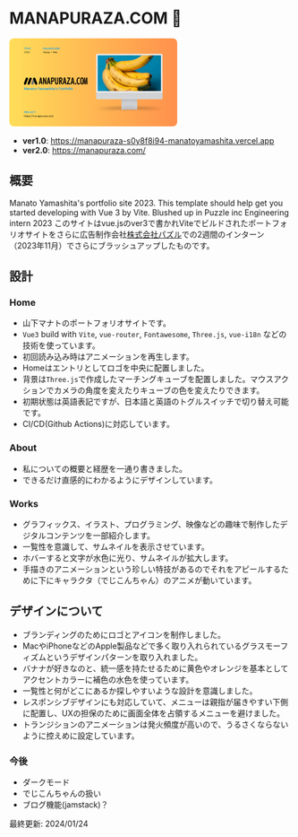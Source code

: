 # MANAPURAZA.COM &#x1F34C;

<img src="./public/ogp.png" alt="OGP image" width="300" style="border-radius:8px;">

* **ver1.0**: https://manapuraza-s0y8f8i94-manatoyamashita.vercel.app
* **ver2.0**: https://manapuraza.com/

## 概要
Manato Yamashita's portfolio site 2023.
This template should help get you started developing with Vue 3 by Vite.
Blushed up in Puzzle inc Engineering intern 2023
このサイトはvue.jsのver3で書かれViteでビルドされたポートフォリオサイトをさらに広告制作会社[株式会社パズル](https://puzzle-inc.jp)での2週間のインターン（2023年11月）でさらにブラッシュアップしたものです。

## 設計

### Home

* 山下マナトのポートフォリオサイトです。
* `Vue3` build with `Vite`, `vue-router`, `Fontawesome`, `Three.js`, `vue-i18n` などの技術を使っています。
* 初回読み込み時はアニメーションを再生します。
* Homeはエントリとしてロゴを中央に配置しました。
* 背景は`Three.js`で作成したマーチングキューブを配置しました。マウスアクションでカメラの角度を変えたりキューブの色を変えたりできます。
* 初期状態は英語表記ですが、日本語と英語のトグルスイッチで切り替え可能です。
* CI/CD(Github Actions)に対応しています。

### About

* 私についての概要と経歴を一通り書きました。
* できるだけ直感的にわかるようにデザインしています。

### Works

* グラフィックス、イラスト、プログラミング、映像などの趣味で制作したデジタルコンテンツを一部紹介します。
* 一覧性を意識して、サムネイルを表示させています。
* ホバーすると文字が水色に光り、サムネイルが拡大します。
* 手描きのアニメーションという珍しい特技があるのでそれをアピールするために下にキャラクタ（でじこんちゃん）のアニメが動いています。

## デザインについて

* ブランディングのためにロゴとアイコンを制作しました。
* MacやiPhoneなどのApple製品などで多く取り入れられているグラスモーフィズムというデザインパターンを取り入れました。
* バナナが好きなのと、統一感を持たせるために黄色やオレンジを基本としてアクセントカラーに補色の水色を使っています。
* 一覧性と何がどこにあるか探しやすいような設計を意識しました。
* レスポンシブデザインにも対応していて、メニューは親指が届きやすい下側に配置し、UXの担保のために画面全体を占領するメニューを避けました。
* トランジションのアニメーションは発火頻度が高いので、うるさくならないように控えめに設定しています。

### 今後

* ダークモード
* でじこんちゃんの扱い
* ブログ機能(jamstack)？

最終更新: 2024/01/24

